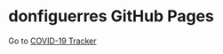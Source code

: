 # donfiguerres GitHub Pages

Go to [COVID-19 Tracker](https://donfiguerres.github.io/COVID-19-Tracker-PH/)
